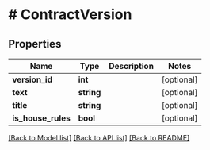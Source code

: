 # # ContractVersion

## Properties

Name | Type | Description | Notes
------------ | ------------- | ------------- | -------------
**version_id** | **int** |  | [optional]
**text** | **string** |  | [optional]
**title** | **string** |  | [optional]
**is_house_rules** | **bool** |  | [optional]

[[Back to Model list]](../../README.md#models) [[Back to API list]](../../README.md#endpoints) [[Back to README]](../../README.md)
